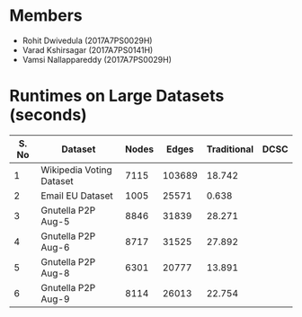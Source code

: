# Members

- Rohit Dwivedula (2017A7PS0029H)
- Varad Kshirsagar (2017A7PS0141H)
- Vamsi Nallappareddy (2017A7PS0029H)

# Runtimes on Large Datasets (seconds)

| S. No | Dataset                  | Nodes   | Edges    | Traditional  |     DCSC     |
|-------|--------------------------|---------|----------|--------------|--------------|
| 1     | Wikipedia Voting Dataset | 7115    | 103689   | 18.742       |      		  |
| 2     | Email EU Dataset         | 1005    |  25571   |  0.638       |      		  |
| 3     | Gnutella P2P Aug-5       | 8846    |  31839   | 28.271       |      		  |
| 4     | Gnutella P2P Aug-6       | 8717    |  31525   | 27.892       |      		  |
| 5     | Gnutella P2P Aug-8       | 6301    |  20777   | 13.891       |      		  |
| 6     | Gnutella P2P Aug-9       | 8114    |  26013   | 22.754       |      		  |
